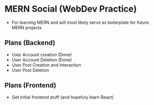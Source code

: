 # MERN Social (WebDev Practice)
- For learning MERN and will most likely serve as boilerplate for future MERN projects

## Plans (Backend)
- User Account creation (Done)
- User Account Deletion (Done)
- User Post Creation and Interaction
- User Post Deletion

## Plans (Frontend)
- Get initial frontend stuff (and hopefuly learn React) 


